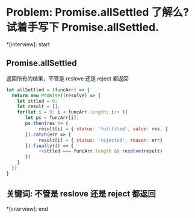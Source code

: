 # Problem: Promise.allSettled 了解么?试着手写下 Promise.allSettled.

*[interview]: start
## Promise.allSettled
返回所有的结果，不管是 reslove 还是 reject 都返回

```js
let allSettled = (funcArr) => {
  return new Promise((resolve) => { 
    let sttled = 0;
    let result = [];
    for(let i = 0; i < funcArr.length; i++ ){
       let ps = funcArr[i];
       ps.then(res => {
            result[i] = { status: 'fullfiled', value: res, }
       }).catch(err => {
            result[i] = { status: 'rejected', reason: err}
       }).finally(() => {
            ++sttled === funcArr.length && resolve(result)
       })
    }
  })
}
```

## 关键词: 不管是 reslove 还是 reject 都返回
*[interview]: end
